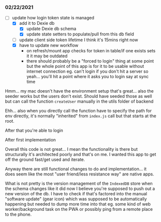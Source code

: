 ### 02/22/2021
- [ ] update how login token state is managed
    - [x] add it to Dexie db
        - [x] update Dexie db schema
        - [x] update state setters to populate/pull from this db field
    - [ ] update client side token lifetime I think it's 15mins right now
    - [x] have to update new workflow
        - on refresh/mount app checks for token in table/if one exists sets it
          it may be outdated
        - there should probably be a "forced to login" thing at some point but the whole point of this app
          is for it to be usable without internet connection eg. can't login if you don't hit a server
          so yeah... you'll hit a point where it asks you to login say at sync time

Hmm... my mac doesn't have the environment setup that's great... also the seeder works but the users don't exist.
Should have seeded those as well but can call the function `createUser` manually in the utils folder of backend

Ehh... also when you directly call the function have to specify the path for env directly, it's normally "inherited" from `index.js` call but that starts at the root.

After that you're able to login

After first implementation

Overall this code is not great... I mean the functionality is there but structurally it's architected poorly and that's on me. I wanted this app to get off the ground fast/get used and iterate.

Anyway there are still functional changes to do and implementation... it does seem like the most "user friend/less resistance way" are native apps.

What is not pretty is the version management of the `IndexedDB` store when the schema changes like it did now I believe you're supposed to push out a new version of the db. I have to check if that's factored into the manual "software update" (gear icon) which was supposed to be automatically happening but needed to dump more time into that eg. some kind of web worker/background task on the PWA or possibly ping from a remote place to the phone.